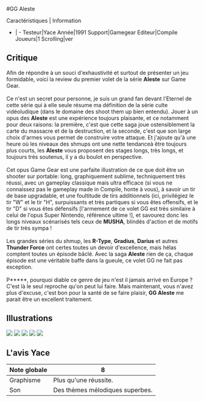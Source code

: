 #GG Aleste

Caractéristiques | Information
- | -
Testeur|Yace
Année|1991
Support|Gamegear
Editeur|Compile
Joueurs|1
Scrolling|ver

## Critique
Afin de répondre à un souci d'exhaustivité et surtout de présenter un jeu formidable, voici la review du premier volet de la série <b>Aleste</b> sur Game Gear.<br/><br/>Ce n'est un secret pour personne, je suis un grand fan devant l'Eternel de cette série qui à elle seule résume ma définition de la série culte vidéoludique (dans le domaine des shoot them up bien entendu). Jouer à un opus des <b>Aleste</b> est une expérience toujours plaisante, et ce notamment pour deux raisons: la première, c'est que cette saga joue ostensiblement la carte du massacre et de la destruction, et la seconde, c'est que son large choix d'armes vous permet de construire votre attaque. Et j'ajoute qu'à une heure où les niveaux des shmups ont une nette tendanceà être toujours plus courts, les <b>Aleste</b> vous proposent des stages longs, très longs, et toujours très soutenus, il y a du boulot en perspective.<br/><br/>Cet opus Game Gear est une parfaite illustration de ce que doit être un shooter sur portable: long, graphiquement sublime, techniquement très réussi, avec un gameplay classique mais ultra efficace (si vous ne connaissez pas le gameplay made in Compile, honte à vous), à savoir un tir de base upgradable, et une foultitude de tirs additionnels (ici, privilégiez le tir "W" et le tir "H", surpuissants et très partiques si vous êtes offensifs, et le tir "D" si vous êtes défensifs [l'armement de ce volet GG est très similaire à celui de l'opus Super Nintendo, référence ultime !], et savourez donc les longs niveaux scénarisés tels ceux de <b>MUSHA</b>, blindés d'action et de motifs de tir très sympa !<br/><br/>Les grandes séries du shmup, les <b>R-Type</b>, <b>Gradius</b>, <b>Darius</b> et autres <b>Thunder Force</b> ont certes toutes un devoir d'excellence, mais hélas comptent toutes un épisode bâclé. Avec la saga <b>Aleste</b> rien de ça, chaque épisode est une véritable baffe dans la gueule, ce volet GG ne fait pas exception.<br/><br/>P*****, pourquoi diable ce genre de jeu n'est il jamais arrivé en Europe ? C'est là le seul reproche qu'on peut lui faire. Mais maintenant, vous n'avez plus d'excuse, c'est bon pour la santé de se faire plaisir, <b>GG Aleste</b> me parait être un excellent traitement.

## Illustrations
![](http://www.shmup.com/images/thumbs/img_fiche_1_1017.png)
![](http://www.shmup.com/images/thumbs/img_fiche_2_1017.png)
![](http://www.shmup.com/images/thumbs/img_fiche_3_1017.png)
![](http://www.shmup.com/images/thumbs/)
![](http://www.shmup.com/images/thumbs/)

## L'avis Yace
Note globale|8
-|-
Graphisme|Plus qu'une réussite.
Son|Des thèmes mélodiques superbes.
